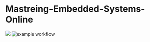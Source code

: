 # Mastreing-Embedded-Systems-Online
![](https://staticlearn.shine.com/l/m/images/blog/Embedded_System_Intro_Types_Applications_Architecture_and_Examples.jpg)
![example workflow](https://github.com/github/docs/actions/workflows/main.yml/badge.svg)
